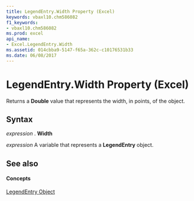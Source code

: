 ```yaml
---
title: LegendEntry.Width Property (Excel)
keywords: vbaxl10.chm586082
f1_keywords:
- vbaxl10.chm586082
ms.prod: excel
api_name:
- Excel.LegendEntry.Width
ms.assetid: 014cbba9-5147-f65a-362c-c10176531b33
ms.date: 06/08/2017
---
```



# LegendEntry.Width Property (Excel)

Returns a  **Double** value that represents the width, in points, of the object.


## Syntax

 _expression_ . **Width**

 _expression_ A variable that represents a **LegendEntry** object.


## See also


#### Concepts


[LegendEntry Object](legendentry-object-excel.md)

